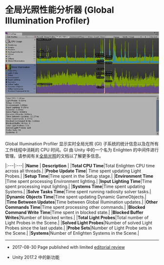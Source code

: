 # 全局光照性能分析器 (Global Illumination Profiler)

![](../uploads/Main/ProfilerGI.png) 

Global Illumination Profiler 显示实时全局光照 (GI) 子系统的统计信息以及在所有工作线程中消耗的 CPU 时间。GI 由 Unity 中的一个名为 Enlighten 的中间件进行管理。请参阅有关[全局光照](GlobalIllumination.html)的文档以了解更多信息。

|:---|:---| 
|**Name** | **Description** |
|__Total CPU Time__|Total Enlighten CPU time across all threads.|
|__Probe Update Time__| Time spent updating Light Probes.|
|__Setup Time__|Time spent in the Setup stage.|
|__Environment Time__ |Time spent processing Environment lighting.|
|__Input Lighting Time__|Time spent processing input lighting.|
|__Systems Time__|Time spent updating Systems.|
|__Solve Tasks Time__|Time spent running radiosity solver tasks.|
|__Dynamic Objects Time__|Time spent updating Dynamic GameObjects.|
|__Time Between Updates__|Time between Global Illumination updates.|
|__Other Commands Time__|Time spent processing other commands.|
|__Blocked Command Write Time__|Time spent in blocked state.|
|__Blocked Buffer Writes__|Number of blocked writes.|
|__Total Light Probes__|Total number of Light Probes in the Scene.|
|__Solved Light Probes__|Number of solved Light Probes since the last update.|
|__Probe Sets__|Number of Light Probe sets in the Scene.|
|__Systems__|Number of Enlighten Systems in the Scene.|

---
* <span class="page-edit">2017-08-30  Page published with limited [editorial review](DocumentationEditorialReview.html)
</span>

* <span class="page-history">Unity 2017.2 中的新功能</span>









